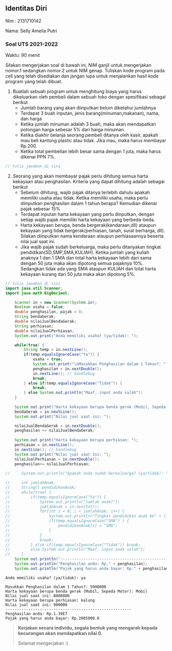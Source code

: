 ## Identitas Diri

Nim : 2131710142

Nama: Selly Amelia Putri

### Soal UTS 2021-2022
Waktu: 90 menit

Silakan mengerjakan soal di bawah ini, NIM ganjil untuk mengerjakan nomor.1 sedangkan nomor.2 untuk NIM genap. Tuliskan
kode program pada cell yang telah disediakan dan jangan lupa untuk menjalankan hasil kode program yang telah dibuat.

1. Buatlah sebuah program untuk menghitung biaya yang harus dikeluarkan oleh pembeli dalam sebuah toko dengan spesifikasi sebagai berikut
    + Jumlah barang yang akan diinputkan belum diketahui jumlahnya
    + Terdapat 3 buah inputan, jenis barang(minuman,makanan), nama, dan harga
    + Ketika jumlah minuman adalah 3 buah, maka akan mendapatkan potongan harga sebesar 5% dari harga minuman.
    + Ketika diakhir belanja seorang pembeli ditanya oleh kasir, apakah mau beli kantong plastic atau tidak. Jika mau, maka harus membayar Rp.200.
    + Ketika total pembelian lebih besar sama dengan 1 juta, maka harus dikenai PPN 7%.


```Java
// tulis jawaban di sini
```

2.	Seorang yang akan membayar pajak perlu dihitung semua harta kekayaan atau penghasilan. Kriteria yang dapat dihitung adalah sebagai berikut
    + Sebelum dihitung, wajib pajak ditanya terlebih dahulu apakah memiliki usaha atau tidak. Ketika memiliki usaha, maka perlu diinputkan penghasilan dalam 1 tahun berapa? Kemudian dikenai pajak sebesar 15%
    + Terdapat inputan harta kekayaan yang perlu dinputkan, dengan setiap wajib pajak memiliki harta kekayaan yang berbeda-beda.
    + Harta kekayaan berupa, benda bergerak(kendaraan,dll) ataupun kekayaan yang tidak bergerak(perhiasan, tanah, surat berharga, dll). Silakan diinputkan nama kendaraan ataupun perhiasaannya beserta nilai jual saat ini.
    + Jika wajib pajak sudah berkeluarga, maka perlu ditanyakan tingkat pendidikan(SD,SMP,SMA,KULIAH). Ketika jumlah yang kuliah anaknya 1 dan 1 SMA dan total harta kekayaan lebih dari sama dengan 50 juta maka akan dipotong semua pajaknya 10%. Sedangkan tidak ada yang SMA ataupun KULIAH dan total harta kekayaan kurang dari 50 juta maka akan dipotong 5%.


```Java
// tulis jawaban di sini
import java.util.Scanner;
import java.math.BigDecimal;  

    Scanner in = new Scanner(System.in);
    Boolean usaha = false;
    double penghasilan, pajak = 0;
    String bendaGerak;
    double nilaiJualBendaGerak;
    String perhiasan;
    double nilaiJualPerhiasan;
    System.out.print("Anda memiliki usaha? (ya/tidak): ");

    while(true) {
        String temp = in.nextLine();
        if(temp.equalsIgnoreCase("Ya")) {
            usaha = true;
            System.out.print("\nMasukkan Penghasilan dalam 1 Tahun?: ");
            penghasilan = in.nextDouble();
            in.nextLine(); // handlebug
            break;
        } else if(temp.equalsIgnoreCase("Tidak")) {
            break;
        } else System.out.println("Maaf, input anda salah");
    }
    
    System.out.print("Harta kekayaan berupa benda gerak (Mobil, Sepeda Motor): ");
    bendaGerak = in.nextLine();
    System.out.print("Nilai jual saat ini: ");

    nilaiJualBendaGerak = in.nextDouble();
    penghasilan += nilaiJualBendaGerak;
    
    System.out.print("Harta kekayaan berupa perhiasan: ");
    perhiasan = in.nextLine();
    in.nextLine(); // handlebug
    System.out.print("Nilai jual saat ini: ");
    nilaiJualPerhiasan = in.nextDouble();
    penghasilan+= nilaiJualPerhiasan;
    
//     System.out.println("Apakah anda sudah berkeluarga? (ya/tidak): ");

//     int jumlahAnak;
//     String[] pendidikanAnak;
//     while(true) {
//         if(temp.equalsIgnoreCase("Ya")) {
//             System.out.println("Jumlah anak?");
//             jumlahAnak = in.nextInt();
//             for(int i = 0; i < jumlahAnak; i++) {
//                 System.out.println("Tingkat pendidikan anak ke" + (i+=1) + "(SD,SMP,SMA,Kuliah)");
//                 if(temp.equalsIgnoreCase("SMA") ) {
//                     pendidikanAnak[i] = "SMA";
//                 }
//             }
//             break;
//         } else if(temp.equalsIgnoreCase("Tidak")) break;
//         else System.out.println("Maaf, input anda salah");
//     }
    System.out.println("-------------------------------------------------------");    
    System.out.println("Penghasilan anda: Rp." + penghasilan);    
    System.out.println("Pajak yang harus anda bayar: Rp." + penghasilan * 0.15);
```

    Anda memiliki usaha? (ya/tidak): ya
    
    Masukkan Penghasilan dalam 1 Tahun?: 5000000
    Harta kekayaan berupa benda gerak (Mobil, Sepeda Motor): Mobil
    Nilai jual saat ini: 8000000
    Harta kekayaan berupa perhiasan: kalung
    Nilai jual saat ini: 900000
    -------------------------------------------------------
    Penghasilan anda: Rp.1.39E7
    Pajak yang harus anda bayar: Rp.2085000.0


> **Kerjakan secara individu, segala bentuk yang mengarah kepada kecurangan akan mendapatkan nilai 0.**
>
> Selamat mengerjakan :)

